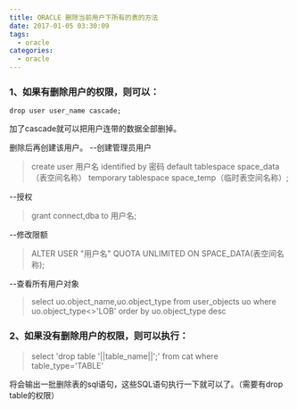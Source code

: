 ```yaml
---
title: ORACLE 删除当前用户下所有的表的方法
date: 2017-01-05 03:30:09
tags: 
  - oracle
categories:
  - oracle
---
```


### 1、如果有删除用户的权限，则可以：

```
drop user user_name cascade;
```

加了cascade就可以把用户连带的数据全部删掉。



删除后再创建该用户。
--创建管理员用户

> create user 用户名 identified by 密码 default tablespace space_data（表空间名称） temporary tablespace space_temp（临时表空间名称）;

--授权

> grant connect,dba to 用户名;

--修改限额

> ALTER USER "用户名" QUOTA UNLIMITED ON SPACE_DATA(表空间名称);

--查看所有用户对象

> select uo.object_name,uo.object_type from user_objects uo where uo.object_type<>'LOB' order by uo.object_type desc

 

### 2、如果没有删除用户的权限，则可以执行：

> select 'drop table '||table_name||';' 
> from cat 
> where table_type='TABLE'

将会输出一批删除表的sql语句，这些SQL语句执行一下就可以了。（需要有drop table的权限）